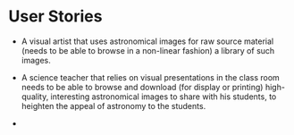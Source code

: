 # User Stories

* A visual artist that uses astronomical images for raw source material (needs to be able to browse in a non-linear fashion) a library of such images.

* A science teacher that relies on visual presentations in the class room needs to be able to browse and download (for display or printing) high-quality, interesting astronomical images to share with his students, to heighten the appeal of astronomy to the students.

* 